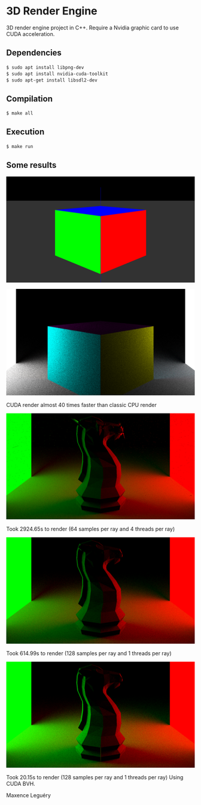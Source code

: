 # 3D Render Engine

3D render engine project in C++.
Require a Nvidia graphic card to use CUDA acceleration.

## Dependencies

```bash
$ sudo apt install libpng-dev
$ sudo apt install nvidia-cuda-toolkit
$ sudo apt-get install libsdl2-dev
```

## Compilation

```bash
$ make all
```

## Execution

```bash
$ make run
```

## Some results

![Simple render of cube](images/cube.png)

![Raytraced render of cube](images/cube4.png)

CUDA render almost 40 times faster than classic CPU render

![Raytraced chess knight](images/knight2.png)

Took 2924.65s to render (64 samples per ray and 4 threads per ray)

![Raytraced chess knight](images/knight3.png)

Took 614.99s to render (128 samples per ray and 1 threads per ray)

![Raytraced chess knight](images/knight4.png)

Took 20.15s to render (128 samples per ray and 1 threads per ray) Using CUDA BVH.

Maxence Leguéry
